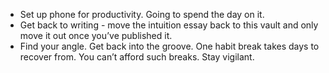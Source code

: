 - Set up phone for productivity. Going to spend the day on it.
- Get back to writing - move the intuition essay back to this vault and only move it out once you’ve published it.
- Find your angle. Get back into the groove. One habit break takes days to recover from. You can’t afford such breaks. Stay vigilant.